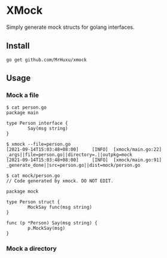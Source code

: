 # XMock

Simply generate mock structs for golang interfaces.

## Install

    go get github.com/MrHuxu/xmock

## Usage

### Mock a file

    $ cat person.go
    package main

    type Person interface {
            Say(msg string)
    }

    $ xmock --file=person.go
    [2021-09-14T15:03:48+08:00]     [INFO]  [xmock/main.go:22]      _args||file=person.go||directory=.||outpkg=mock
    [2021-09-14T15:03:48+08:00]     [INFO]  [xmock/main.go:91]      _generate_done||src=person.go||dist=mock/person.go

    $ cat mock/person.go 
    // Code generated by xmock. DO NOT EDIT.

    package mock

    type Person struct {
            MockSay func(msg string)
    }

    func (p *Person) Say(msg string) {
            p.MockSay(msg)
    }

### Mock a directory